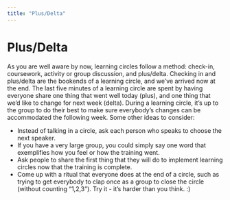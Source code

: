 ```yaml
---
title: "Plus/Delta"
---
```

# Plus/Delta

As you are well aware by now, learning circles follow a method: check-in, coursework, activity or group discussion, and plus/delta. Checking in and plus/delta are the bookends of a learning circle, and we’ve arrived now at the end.
The last five minutes of a learning circle are spent by having everyone share one thing that went well today (plus), and one thing that we’d like to change for next week (delta). During a learning circle, it’s up to the group to do their best to make sure everybody’s changes can be accommodated the following week.
Some other ideas to consider:
- Instead of talking in a circle, ask each person who speaks to choose the next speaker.
- If you have a very large group, you could simply say one word that exemplifies how you feel or how the training went.
- Ask people to share the first thing that they will do to implement learning circles now that the training is complete.
- Come up with a ritual that everyone does at the end of a circle, such as trying to get everybody to clap once as a group to close the circle (without counting “1,2,3”). Try it - it’s harder than you think. :)
